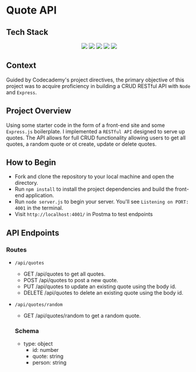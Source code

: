 # Quote API

## Tech Stack

<div align="center">
  <img src="https://img.shields.io/badge/Node.js-339933.svg?style=for-the-badge&logo=nodedotjs&logoColor=white" />
  <img src="https://img.shields.io/badge/Nodemon-76D04B.svg?style=for-the-badge&logo=Nodemon&logoColor=white" />
  <img src="https://img.shields.io/badge/Express-000000.svg?style=for-the-badge&logo=Express&logoColor=white" />
  <img src="https://img.shields.io/badge/JavaScript-F7DF1E.svg?style=for-the-badge&logo=JavaScript&logoColor=black" />
  <img src="https://img.shields.io/badge/GitHub-181717.svg?style=for-the-badge&logo=GitHub&logoColor=white" />
</div> 

## Context

Guided by Codecademy's project directives, the primary objective of this project was to acquire proficiency in building a CRUD RESTful API with `Node` and `Express`. 

## Project Overview

Using some starter code in the form of a front-end site and some `Express.js` boilerplate. I implemented a `RESTful API` designed to serve up quotes. The API allows for full CRUD functionality allowing users to get all quotes, a random quote or ot create, update or delete quotes.

## How to Begin

- Fork and clone the repository to your local machine and open the directory.  
- Run `npm install` to install the project dependencies and build the front-end application. 
- Run `node server.js` to begin your server. You'll see `Listening on PORT: 4001` in the terminal. 
- Visit `http://localhost:4001/` in Postma to test endpoints

## API Endpoints

### Routes

- `/api/quotes`
  - GET /api/quotes to get all quotes.
  - POST /api/quotes to post a new quote.
  - PUT /api/quotes to update an existing quote using the body id.
  - DELETE /api/quotes to delete an existing quote using the body id.
- `/api/quotes/random`
  - GET /api/quotes/random to get a random quote.

  ### Schema

  - type: object
    - id: number
    - quote: string
    - person: string
    